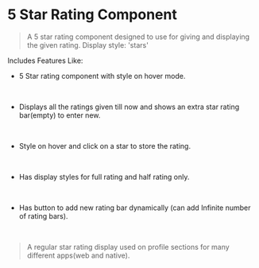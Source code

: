 # 5 Star Rating Component

> A 5 star rating component designed to use for giving and displaying the given rating. Display style: 'stars'

Includes Features Like:
<br />

- 5 Star rating component with style on hover mode.
<br />

- Displays all the ratings given till now and shows an extra star rating bar(empty) to enter new.
<br />

- Style on hover and click on a star to store the rating.
<br />

- Has display styles for full rating and half rating only.
<br />

- Has button to add new rating bar dynamically (can add Infinite number of rating bars).
<br />

> A regular star rating display used on profile sections for many different apps(web and native).